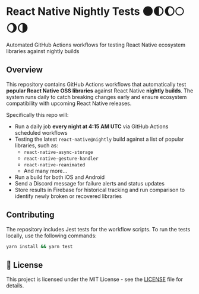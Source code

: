 # React Native Nightly Tests 🌑🌓🌔🌕🌖🌗

Automated GitHub Actions workflows for testing React Native ecosystem libraries against nightly builds

## Overview

This repository contains GitHub Actions workflows that automatically test **popular React Native OSS libraries** against React Native **nightly builds**. The system runs daily to catch breaking changes early and ensure ecosystem compatibility with upcoming React Native releases.

Specifically this repo will:
- Run a daily job **every night at 4:15 AM UTC** via GitHub Actions scheduled workflows
- Testing the latest `react-native@nightly` build against a list of popular libraries, such as:
  - `react-native-async-storage`
  - `react-native-gesture-handler`
  - `react-native-reanimated`
  - And many more...
- Run a build for both iOS and Android
- Send a Discord message for failure alerts and status updates
- Store results in Firebase for historical tracking and run comparison to identify newly broken or recovered libraries

## Contributing

The repository includes Jest tests for the workflow scripts. To run the tests locally, use the following commands:

```bash
yarn install && yarn test
```

## 📄 License

This project is licensed under the MIT License - see the [LICENSE](LICENSE) file for details.

